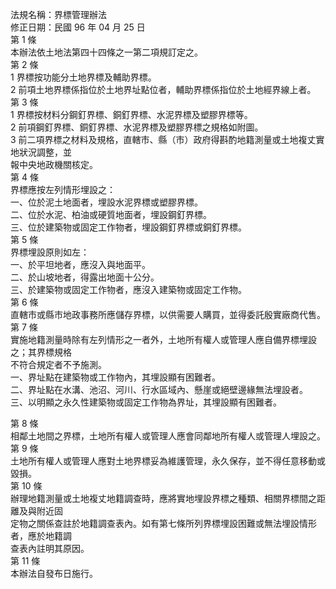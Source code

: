 法規名稱：界標管理辦法  
修正日期：民國 96 年 04 月 25 日  
第 1 條  
本辦法依土地法第四十四條之一第二項規訂定之。  
第 2 條  
1 界標按功能分土地界標及輔助界標。  
2 前項土地界標係指位於土地界址點位者，輔助界標係指位於土地經界線上者。  
第 3 條  
1 界標按材料分鋼釘界標、銅釘界標、水泥界標及塑膠界標等。  
2 前項鋼釘界標、銅釘界標、水泥界標及塑膠界標之規格如附圖。  
3 前二項界標之材料及規格，直轄市、縣（市）政府得斟酌地籍測量或土地複丈實地狀況調整，並  
報中央地政機關核定。  
第 4 條  
界標應按左列情形埋設之：  
一、位於泥土地面者，埋設水泥界標或塑膠界標。  
二、位於水泥、柏油或硬質地面者，埋設鋼釘界標。  
三、位於建築物或固定工作物者，埋設鋼釘界標或銅釘界標。  
第 5 條  
界標埋設原則如左：  
一、於平坦地者，應沒入與地面平。  
二、於山坡地者，得露出地面十公分。  
三、於建築物或固定工作物者，應沒入建築物或固定工作物。  
第 6 條  
直轄市或縣市地政事務所應儲存界標，以供需要人購買，並得委託殷實廠商代售。  
第 7 條  
實施地籍測量時除有左列情形之一者外，土地所有權人或管理人應自備界標埋設之；其界標規格  
不符合規定者不予施測。  
一、界址點在建築物或工作物內，其埋設顯有困難者。  
二、界址點在水溝、池沼、河川、行水區域內、懸崖或絕壁邊緣無法埋設者。  
三、以明顯之永久性建築物或固定工作物為界址，其埋設顯有困難者。  


第 8 條  
相鄰土地間之界標，土地所有權人或管理人應會同鄰地所有權人或管理人埋設之。  
第 9 條  
土地所有權人或管理人應對土地界標妥為維護管理，永久保存，並不得任意移動或毀損。  
第 10 條  
辦理地籍測量或土地複丈地籍調查時，應將實地埋設界標之種類、相關界標間之距離及與附近固  
定物之關係查註於地籍調查表內。如有第七條所列界標埋設困難或無法埋設情形者，應於地籍調  
查表內註明其原因。  
第 11 條  
本辦法自發布日施行。  


